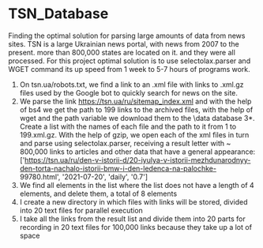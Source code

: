 # TSN_Database
Finding the optimal solution for parsing large amounts of data from news sites.
TSN is a large Ukrainian news portal, with news from 2007 to the present. more than 800,000 states are located on it. and they were all processed.
For this project optimal solution is to use selectolax.parser and WGET command its up speed from 1 week to 5-7 hours of programs work.

1. On tsn.ua/robots.txt, we find a link to an .xml file with links to .xml.gz files used by the Google bot to quickly search for news on the site.
2. We parse the link https://tsn.ua/ru/sitemap_index.xml and with the help of bs4 we get the path to 199 links to the archived files, with the help of wget and the path variable we download them to the \data database
3*. Create a list with the names of each file and the path to it from 1 to 199.xml.gz. With the help of gzip, we open each of the xml files in turn and parse using selectolax.parser, receiving a result letter with ~ 800,000 links to articles and other data that have a general appearance:
['https://tsn.ua/ru/den-v-istorii-d/20-iyulya-v-istorii-mezhdunarodnyy-den-torta-nachalo-istorii-bmw-i-den-ledenca-na-palochke- 99780.html', '2021-07-20', 'daily', '0.7']
4. We find all elements in the list where the list does not have a length of 4 elements, and delete them, a total of 8 elements
5. I create a new directory in which files with links will be stored, divided into 20 text files for parallel execution
6. I take all the links from the result list and divide them into 20 parts for recording in 20 text files for 100,000 links because they take up a lot of space
